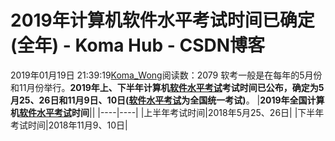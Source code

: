 # 2019年计算机软件水平考试时间已确定(全年) - Koma Hub - CSDN博客
2019年01月19日 21:39:19[Koma_Wong](https://me.csdn.net/Rong_Toa)阅读数：2079
软考一般是在每年的5月份和11月份举行。**2019年上、下半年计算机[软件水平考试](http://www.exam8.com/computer/spks/)考试时间已公布，确定为5月25、26日和11月9日、10日([软件水平考试](http://www.exam8.com/computer/spks/)为全国统一考试)**。
|**2019年全国计算机[软件水平考试](http://www.exam8.com/computer/spks/)时间**||
|----|----|
|上半年考试时间|2018年5月25、26日|
|下半年考试时间|2018年11月9、10日|

